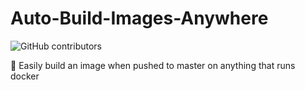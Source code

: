 # Auto-Build-Images-Anywhere

![GitHub contributors](https://img.shields.io/github/contributors/Matt-Gleich/Auto-Build-Images-Anywhere)

🐳 Easily build an image when pushed to master on anything that runs docker

